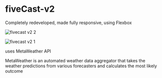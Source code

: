 # fiveCast-v2
Completely redeveloped, made fully responsive, using Flexbox 

![fivecast v2 2](https://user-images.githubusercontent.com/39847281/43361947-06dbd092-92fc-11e8-97a5-bc5e12b3cb13.JPG)

![fivecast v2 1](https://user-images.githubusercontent.com/39847281/43361948-0717acc0-92fc-11e8-979d-4ecce3a6f3cb.JPG)

uses MetaWeather API


MetaWeather is an automated weather data aggregator that takes the weather predictions from various forecasters and calculates the most likely outcome
